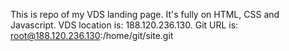 This is repo of my VDS landing page. It's fully on HTML, CSS and Javascript.
VDS location is: 188.120.236.130.
Git URL is: root@188.120.236.130:/home/git/site.git